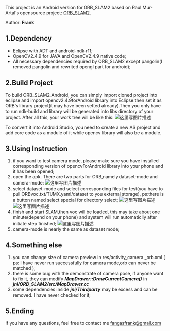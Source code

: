 This project is an Android version for ORB_SLAM2 based on Raul Mur-Artal's opensource project: [ORB_SLAM2](https://github.com/raulmur/ORB_SLAM2 "ORB_SLAM2").

Author: **Frank**


1.Dependency
-------------



 - Eclipse with ADT and android-ndk-r11;
 - OpenCV2.4.9 for JAVA and OpenCV2.4.9 native code;
 - All necessary dependencies required by ORB_SLAM2 except pangolin(I removed pangolin and rewrited opengl part for android);
 
2.Build Project 
-------------


To build ORB_SLAM2_Android, you can simply import cloned project into eclipse and import opencv2.4.9forAndroid library into Eclipse.then set it as ORB's library project(it may have been setted already).Then you only have to run ndk-build and library will be generated into libs directory of your project. After all this, your work tree will be like this:
![这里写图片描述](http://img.blog.csdn.net/20160404211617003)

To convert it into Android Studio, you need to create a new AS project and add core code as a module of it while opencv library will also be a module.

3.Using Instruction
-------------------


 1. if you want to test camera mode, please make sure you have installed corresponding version of opencvForAndroid library into your phone and it has been opened;
 2. open the apk. There are two parts for ORB,namely dataset-mode and camera-mode:
![这里写图片描述](http://img.blog.csdn.net/20160404214323857)
 3. select dataset-mode and select corresponding files for test(you have to pull ORBvoc.txt/TUMX.yaml/dataset to you external storage), ps:there is a button named select special for  directory select;
 ![这里写图片描述](http://img.blog.csdn.net/20160404214355482)
 ![这里写图片描述](http://img.blog.csdn.net/20160404214410014)
 4. finish and start SLAM,then voc will be loaded, this may take about one minute(depend on your phone) and system will run automaticlly after initiate step finished;
![这里写图片描述](http://img.blog.csdn.net/20160404214441514)
 5. camera-mode is nearly the same as dataset mode;

4.Something else
----------------

 1. you can change size of camera preview in res/activity_camera _orb.xml ( ps: I have never run successfully for camera mode,orb can never be matched );
 2. there is some bug with the demonstrate of camera pose, if anyone want to fix it, they can modify ***MapDrawer::DrawCurrentCamera()*** in ***jni/ORB_SLAM2/src/MapDrawer.cc***
 3. some dependencies inside ***jni/Thirdparty*** may be excess and can be removed. I have never checked for it;

5.Ending
--------
If you have any questions, feel free to contact me [fangasfrank@gmail.com](mailto://fangasfrank@gmail.com "frank")

